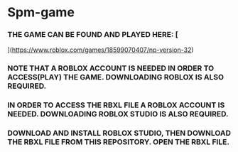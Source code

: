 # Spm-game

### THE GAME CAN BE FOUND AND PLAYED HERE: [
](https://www.roblox.com/games/18599070407/np-version-32)
### NOTE THAT A ROBLOX ACCOUNT IS NEEDED IN ORDER TO ACCESS(PLAY) THE GAME. DOWNLOADING ROBLOX IS ALSO REQUIRED.

### IN ORDER TO ACCESS THE RBXL FILE A ROBLOX ACCOUNT IS NEEDED. DOWNLOADING ROBLOX STUDIO IS ALSO REQUIRED.
### DOWNLOAD AND INSTALL ROBLOX STUDIO, THEN DOWNLOAD THE RBXL FILE FROM THIS REPOSITORY. OPEN THE RBXL FILE.
